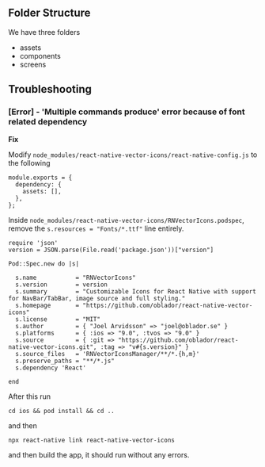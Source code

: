 ## Folder Structure

We have three folders

- assets
- components
- screens


## Troubleshooting

### [Error] - 'Multiple commands produce' error because of font related dependency

**Fix**

Modify `node_modules/react-native-vector-icons/react-native-config.js` to the following
```
module.exports = {
  dependency: {
    assets: [],
  },
};
```

Inside `node_modules/react-native-vector-icons/RNVectorIcons.podspec`, remove the `s.resources = "Fonts/*.ttf"` line entirely.

```
require 'json'
version = JSON.parse(File.read('package.json'))["version"]

Pod::Spec.new do |s|

  s.name           = "RNVectorIcons"
  s.version        = version
  s.summary        = "Customizable Icons for React Native with support for NavBar/TabBar, image source and full styling."
  s.homepage       = "https://github.com/oblador/react-native-vector-icons"
  s.license        = "MIT"
  s.author         = { "Joel Arvidsson" => "joel@oblador.se" }
  s.platforms      = { :ios => "9.0", :tvos => "9.0" }
  s.source         = { :git => "https://github.com/oblador/react-native-vector-icons.git", :tag => "v#{s.version}" }
  s.source_files   = 'RNVectorIconsManager/**/*.{h,m}'
  s.preserve_paths = "**/*.js"
  s.dependency 'React'

end
```

After this run

`cd ios && pod install && cd ..`

and then

`npx react-native link react-native-vector-icons`

and then build the app, it should run without any errors.
